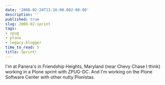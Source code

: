 ```yaml
---
date: '2008-02-24T11:16:00.002-08:00'
description: ''
published: true
slug: 2008-02-sprint
tags:
- zpug
- plone
- legacy-blogger
time_to_read: 5
title: Sprint!
---
```


I'm at Panera's in Friendship Heights, Maryland (near Chevy Chase I think) working in a Plone sprint with ZPUG-DC.  And I'm working on the Plone Software Center with other nutty Plonistas.